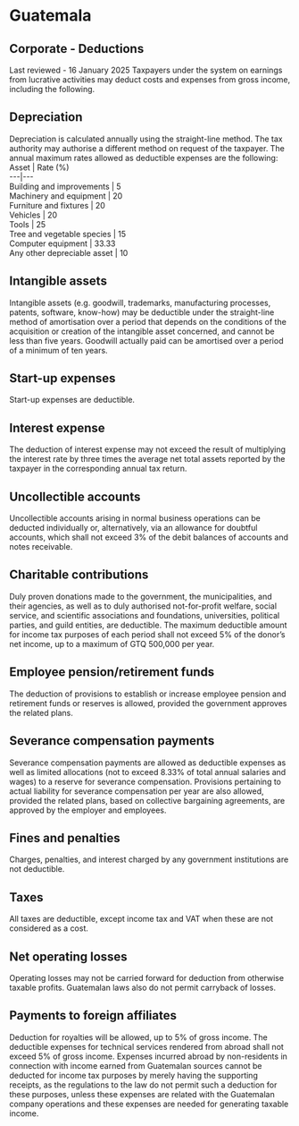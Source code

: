 # Guatemala
## Corporate - Deductions
Last reviewed - 16 January 2025
Taxpayers under the system on earnings from lucrative activities may deduct costs and expenses from gross income, including the following.
## Depreciation
Depreciation is calculated annually using the straight-line method. The tax authority may authorise a different method on request of the taxpayer. The annual maximum rates allowed as deductible expenses are the following:
Asset | Rate (%)  
---|---  
Building and improvements | 5  
Machinery and equipment | 20  
Furniture and fixtures | 20  
Vehicles | 20  
Tools | 25  
Tree and vegetable species | 15  
Computer equipment | 33.33  
Any other depreciable asset | 10  
## Intangible assets
Intangible assets (e.g. goodwill, trademarks, manufacturing processes, patents, software, know-how) may be deductible under the straight-line method of amortisation over a period that depends on the conditions of the acquisition or creation of the intangible asset concerned, and cannot be less than five years. Goodwill actually paid can be amortised over a period of a minimum of ten years.
## Start-up expenses
Start-up expenses are deductible.
## Interest expense
The deduction of interest expense may not exceed the result of multiplying the interest rate by three times the average net total assets reported by the taxpayer in the corresponding annual tax return.
## Uncollectible accounts
Uncollectible accounts arising in normal business operations can be deducted individually or, alternatively, via an allowance for doubtful accounts, which shall not exceed 3% of the debit balances of accounts and notes receivable.
## Charitable contributions
Duly proven donations made to the government, the municipalities, and their agencies, as well as to duly authorised not-for-profit welfare, social service, and scientific associations and foundations, universities, political parties, and guild entities, are deductible. The maximum deductible amount for income tax purposes of each period shall not exceed 5% of the donor’s net income, up to a maximum of GTQ 500,000 per year.
## Employee pension/retirement funds
The deduction of provisions to establish or increase employee pension and retirement funds or reserves is allowed, provided the government approves the related plans.
## Severance compensation payments
Severance compensation payments are allowed as deductible expenses as well as limited allocations (not to exceed 8.33% of total annual salaries and wages) to a reserve for severance compensation. Provisions pertaining to actual liability for severance compensation per year are also allowed, provided the related plans, based on collective bargaining agreements, are approved by the employer and employees.
## Fines and penalties
Charges, penalties, and interest charged by any government institutions are not deductible.
## Taxes
All taxes are deductible, except income tax and VAT when these are not considered as a cost.
## Net operating losses
Operating losses may not be carried forward for deduction from otherwise taxable profits. Guatemalan laws also do not permit carryback of losses.
## Payments to foreign affiliates
Deduction for royalties will be allowed, up to 5% of gross income. The deductible expenses for technical services rendered from abroad shall not exceed 5% of gross income.
Expenses incurred abroad by non-residents in connection with income earned from Guatemalan sources cannot be deducted for income tax purposes by merely having the supporting receipts, as the regulations to the law do not permit such a deduction for these purposes, unless these expenses are related with the Guatemalan company operations and these expenses are needed for generating taxable income.
